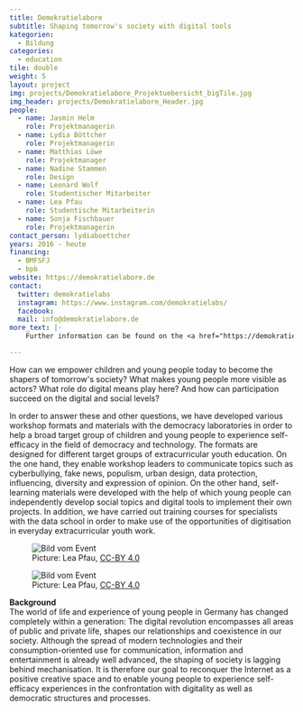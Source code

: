 ```yaml
---
title: Demokratielabore
subtitle: Shaping tomorrow's society with digital tools
kategorien:
  - Bildung
categories:
  - education
tile: double
weight: 5
layout: project
img: projects/Demokratielabore_Projektuebersicht_bigTile.jpg
img_header: projects/Demokratielabore_Header.jpg
people:
  - name: Jasmin Helm
    role: Projektmanagerin
  - name: Lydia Böttcher
    role: Projektmanagerin
  - name: Matthias Löwe
    role: Projektmanager
  - name: Nadine Stammen
    role: Design
  - name: Leonard Wolf
    role: Studentischer Mitarbeiter
  - name: Lea Pfau
    role: Studentische Mitarbeiterin
  - name: Sonja Fischbauer
    role: Projektmanagerin
contact_person: lydiaboettcher
years: 2016 - heute
financing:
  - BMFSFJ
  - bpb
website: https://demokratielabore.de
contact:
  twitter: demokratielabs
  instagram: https://www.instagram.com/demokratielabs/
  facebook:
  mail: info@demokratielabore.de
more_text: |-
    Further information can be found on the <a href="https://demokratielabore.de">website</a> of the democracy laboratories.

---
```

How can we empower children and young people today to become the shapers of tomorrow's society? What makes young people more visible as actors? What role do digital means play here? And how can participation succeed on the digital and social levels?

In order to answer these and other questions, we have developed various workshop formats and materials with the democracy laboratories in order to help a broad target group of children and young people to experience self-efficacy in the field of democracy and technology. The formats are designed for different target groups of extracurricular youth education. On the one hand, they enable workshop leaders to communicate topics such as cyberbullying, fake news, populism, urban design, data protection, influencing, diversity and expression of opinion. On the other hand, self-learning materials were developed with the help of which young people can independently develop social topics and digital tools to implement their own projects. In addition, we have carried out training courses for specialists with the data school in order to make use of the opportunities of digitisation in everyday extracurricular youth work.


<div class="two-img offset-lg-2">
    <figure class="license">
        <img alt="Bild vom Event" src="/files/projects/demokratielabore_img_1.jpg">
          <figcaption>Picture: Lea Pfau, <a href="https://creativecommons.org/licenses/by/4.0/">CC-BY 4.0</a></figcaption>
    </figure>
    <figure class="license">
        <img alt="Bild vom Event" src="/files/projects/demokratielabore_img_2.jpg">
          <figcaption>Picture: Lea Pfau, <a href="https://creativecommons.org/licenses/by/4.0/">CC-BY 4.0</a></figcaption>
    </figure>
</div>

**Background** <br>
The world of life and experience of young people in Germany has changed completely within a generation: The digital revolution encompasses all areas of public and private life, shapes our relationships and coexistence in our society. Although the spread of modern technologies and their consumption-oriented use for communication, information and entertainment is already well advanced, the shaping of society is lagging behind mechanisation. It is therefore our goal to reconquer the Internet as a positive creative space and to enable young people to experience self-efficacy experiences in the confrontation with digitality as well as democratic structures and processes.
